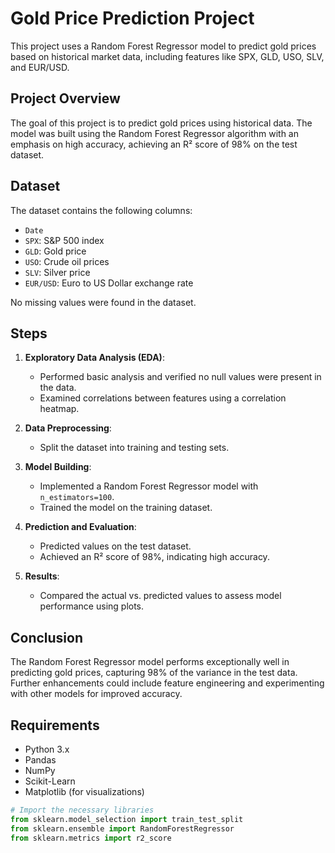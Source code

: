 # Gold Price Prediction Project

This project uses a Random Forest Regressor model to predict gold prices based on historical market data, including features like SPX, GLD, USO, SLV, and EUR/USD.

## Project Overview

The goal of this project is to predict gold prices using historical data. The model was built using the Random Forest Regressor algorithm with an emphasis on high accuracy, achieving an R² score of 98% on the test dataset.

## Dataset

The dataset contains the following columns:
- `Date`
- `SPX`: S&P 500 index
- `GLD`: Gold price
- `USO`: Crude oil prices
- `SLV`: Silver price
- `EUR/USD`: Euro to US Dollar exchange rate

No missing values were found in the dataset.

## Steps

1. **Exploratory Data Analysis (EDA)**:
   - Performed basic analysis and verified no null values were present in the data.
   - Examined correlations between features using a correlation heatmap.

2. **Data Preprocessing**:
   - Split the dataset into training and testing sets.

3. **Model Building**:
   - Implemented a Random Forest Regressor model with `n_estimators=100`.
   - Trained the model on the training dataset.

4. **Prediction and Evaluation**:
   - Predicted values on the test dataset.
   - Achieved an R² score of 98%, indicating high accuracy.

5. **Results**:
   - Compared the actual vs. predicted values to assess model performance using plots.

## Conclusion

The Random Forest Regressor model performs exceptionally well in predicting gold prices, capturing 98% of the variance in the test data. Further enhancements could include feature engineering and experimenting with other models for improved accuracy.

## Requirements

- Python 3.x
- Pandas
- NumPy
- Scikit-Learn
- Matplotlib (for visualizations)
  
```python
# Import the necessary libraries
from sklearn.model_selection import train_test_split
from sklearn.ensemble import RandomForestRegressor
from sklearn.metrics import r2_score

